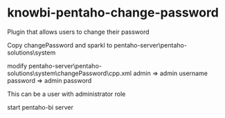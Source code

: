 # knowbi-pentaho-change-password
Plugin that allows users to change their password

Copy changePassword and sparkl to pentaho-server\pentaho-solutions\system

modify pentaho-server\pentaho-solutions\system\changePassword\cpp.xml
admin => admin username
password => admin password

This can be a user with administrator role

start pentaho-bi server